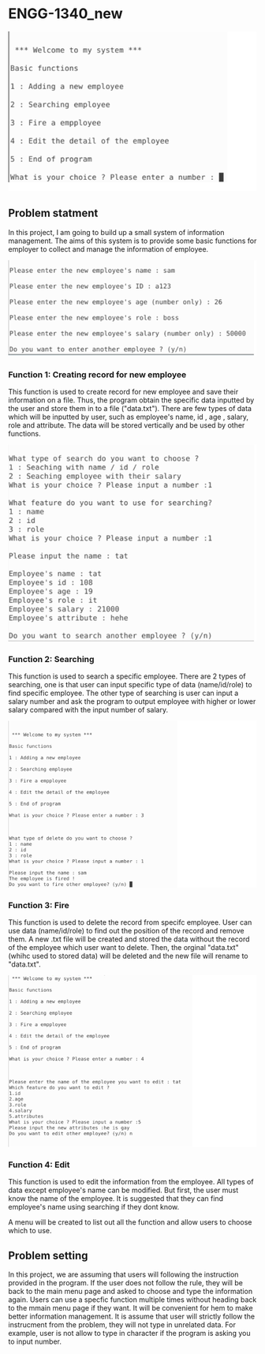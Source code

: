 # ENGG-1340_new

![alt text](https://github.com/sam324976/ENGG-1340_new/blob/master/img/menu.png)
## Problem statment
In this project, I am going to build up a small system of information management. The aims of this system is to provide some basic functions for employer to collect and manage the information of employee.

![alt text](https://github.com/sam324976/ENGG-1340_new/blob/master/img/add.png)
### Function 1: Creating record for new employee
This function is used to create record for new employee and save their information on a file. Thus, the program obtain the specific data inputted by the user and store them in to a file ("data.txt"). There are few types of data which will be inputted by user, such as employee's name, id , age , salary, role and attribute. The data will be stored vertically and be used by other functions.

![alt text](https://github.com/sam324976/ENGG-1340_new/blob/master/img/search1.png)
### Function 2: Searching
This function is used to search a specific employee. There are 2 types of searching, one is that user can input specific type of data (name/id/role) to find specific employee. The other type of searching is user can input a salary number and ask the program to output employee with higher or lower salary compared with the input number of salary.

![alt text](https://github.com/sam324976/ENGG-1340_new/blob/master/img/fire.png)
### Function 3: Fire
This function is used to delete the record from specifc employee. User can use data (name/id/role) to find out the position of the record and remove them. A new .txt file will be created and stored the data without the record of the employee which user want to delete. Then, the orginal "data.txt" (whihc used to stored data) will be deleted and the new file will rename to "data.txt".

![alt text](https://github.com/sam324976/ENGG-1340_new/blob/master/img/edit.png)
### Function 4: Edit
This function is used to edit the information from the employee. All types of data except employee's name can be modified. But first, the user must know the name of the employee. It is suggested that they can find employee's name using searching if they dont know.

A menu will be created to list out all the function and allow users to choose which to use. 

## Problem setting
In this project, we are assuming that users will following the instruction provided in the program. If the user does not follow the rule, they will be back to the main menu page and asked to choose and type the information again. Users can use a specfic function multiple times without heading back to the mmain menu page if they want. It will be convenient for hem to make better information management. It is assume that user will strictly follow the instrucment from the problem, they will not type in unrelated data. For example, user is not allow to type in character if the program is asking you to input number. 
